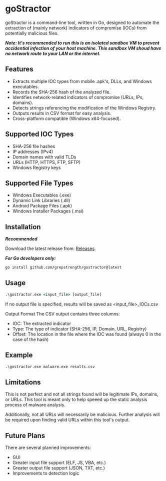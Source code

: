 # goStractor

goStractor is a command-line tool, written in Go, designed to automate the extraction of (mainly network) indicators of compromise (IOCs) from potentially malicious files. 

***Note: It's recommended to run this is an isolated sandbox VM to prevent accidential infection of your host machine. This sandbox VM shoud have no network route to your LAN or the internet.***

## Features

- Extracts multiple IOC types from mobile .apk's, DLLs, and Windows executables.
- Records the SHA-256 hash of the analyzed file.
- Identifies network-related indicators of compromise (URLs, IPs, domains).
- Detects strings referencing the modification of the Windows Registry. 
- Outputs results in CSV format for easy analysis.
- Cross-platform compatible (Windows x64-focused).

## Supported IOC Types

- SHA-256 file hashes
- IP addresses (IPv4)
- Domain names with valid TLDs
- URLs (HTTP, HTTPS, FTP, SFTP)
- Windows Registry keys

## Supported File Types

- Windows Executables (.exe)
- Dynamic Link Libraries (.dll)
- Android Package Files (.apk)
- Windows Installer Packages (.msi)

## Installation

***Recommended***

Download the latest release from: [Releases](https://github.com/grepstrength/gostractor/releases).

***For Go developers only:***
```bash
go install github.com/grepstrength/gostractor@latest
```

## Usage
```cmd
.\gostractor.exe <input_file> [output_file]
```

If no output file is specified, results will be saved as <input_file>_IOCs.csv

Output Format
The CSV output contains three columns:

- IOC: The extracted indicator
- Type: The type of indicator (SHA-256, IP, Domain, URL, Registry)
- Offset: The location in the file where the IOC was found (always 0 in the case of the hash)

## Example
```cmd
.\gostractor.exe malware.exe results.csv
```

## Limitations
This is not perfect and not all strings found will be legitimate IPs, domains, or URLs. This tool is meant only to help speeed up the static analysis process of malware analysis. 

Additionally, not all URLs will necessarily be malicious. Further analysis will be required upon finding valid URLs within this tool's output.

## Future Plans
There are several planned improvements:
- GUI
- Greater input file support (ELF, JS, VBA, etc.)
- Greater output file support (JSON, TXT, etc.)
- Improvements to detection logic